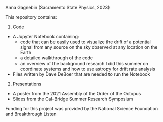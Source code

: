 Anna Gagnebin (Sacramento State Physics, 2023)

This repository contains:
1. Code
- A Jupyter Notebook containing:
  - code that can be easily used to visualize the drift of a potential signal from any source on the sky observed at any location on the Earth
  - a detailed walkthrough of the code
  - an overview of the background research I did this summer on coordinate systems and how to use astropy for drift rate analysis
- Files written by Dave DeBoer that are needed to run the Notebook
2. Presentations
- A poster from the 2021 Assembly of the Order of the Octopus
- Slides from the Cal-Bridge Summer Research Symposium

Funding for this project was provided by the National Science Foundation and Breakthrough Listen
